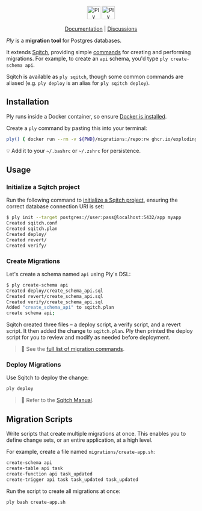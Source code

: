 <p align="center">
  <img alt="Ply logo" height="35" src="https://github.com/explodinglabs/ply/blob/main/.images/logo-light.png?raw=true#gh-light-mode-only" />
  <img alt="Ply logo" height="35" src="https://github.com/explodinglabs/ply/blob/main/.images/logo-dark.png?raw=true#gh-dark-mode-only" />
</p>

<p align="center">
  <a href="https://github.com/explodinglabs/minibase/wiki">Documentation</a> |
  <a href="https://github.com/explodinglabs/minibase/discussions">Discussions</a>
</p>

_Ply_ is a **migration tool** for Postgres databases.

It extends [Sqitch](https://sqitch.org/), providing simple
[commands](/COMMANDS.md) for creating and performing migrations. For example,
to create an `api` schema, you'd type `ply create-schema api`.

Sqitch is available as `ply sqitch`, though some common commands are aliased
(e.g. `ply deploy` is an alias for `ply sqitch deploy`).

## Installation

Ply runs inside a Docker container, so ensure [Docker is
installed](https://docs.docker.com/get-docker/).

Create a `ply` command by pasting this into your terminal:

```sh
ply() { docker run --rm -v ${PWD}/migrations:/repo:rw ghcr.io/explodinglabs/ply" bash -c '"$@"' -- "$@" }
```

💡 Add it to your `~/.bashrc` or `~/.zshrc` for persistence.

## Usage

### Initialize a Sqitch project

Run the following command to [initialize a Sqitch
project](https://sqitch.org/docs/manual/sqitch-init/), ensuring the correct
database connection URI is set:

```sh
$ ply init --target postgres://user:pass@localhost:5432/app myapp
Created sqitch.conf
Created sqitch.plan
Created deploy/
Created revert/
Created verify/
```

### Create Migrations

Let's create a schema named `api` using Ply's DSL:

```sh
$ ply create-schema api
Created deploy/create_schema_api.sql
Created revert/create_schema_api.sql
Created verify/create_schema_api.sql
Added "create_schema_api" to sqitch.plan
create schema api;
```

Sqitch created three files – a deploy script, a verify script, and a revert
script. It then added the change to `sqitch.plan`. Ply then printed the deploy
script for you to review and modify as needed before deployment.

> 📖 See the [full list of migration commands](/COMMANDS.md).

### Deploy Migrations

Use Sqitch to deploy the change:

```sh
ply deploy
```

> 📖 Refer to the [Sqitch Manual](https://sqitch.org/docs/manual/).

## Migration Scripts

Write scripts that create multiple migrations at once. This enables you to
define change sets, or an entire application, at a high level.

For example, create a file named `migrations/create-app.sh`:

```sh
create-schema api
create-table api task
create-function api task_updated
create-trigger api task task_updated task_updated
```

Run the script to create all migrations at once:

```sh
ply bash create-app.sh
```
